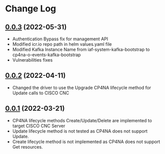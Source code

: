 # Change Log

## [0.0.3](https://github.com/IBM/restconf-driver/tree/0.0.3) (2022-05-31)

- Authentication Bypass fix for management API
- Modified icr.io repo path in helm values.yaml file
- Modified Kafka Instance Name from iaf-system-kafka-bootstrap to cp4na-o-events-kafka-bootstrap
- Vulnerabilities fixes

## [0.0.2](https://github.com/IBM/restconf-driver/tree/0.0.2) (2022-04-11)

- Changed the driver to use the Upgrade CP4NA lifecycle method for Update calls to CISCO CNC


## [0.0.1](https://github.com/IBM/restconf-driver/tree/0.0.1) (2022-03-21)

- CP4NA lifecycle methods Create/Update/Delete are implemented to target CISCO CNC Server
- Update lifecycle method is not tested as CP4NA does not support Update. 
- Create lifecycle method is not implemented as CP4NA does not support Get resources.
